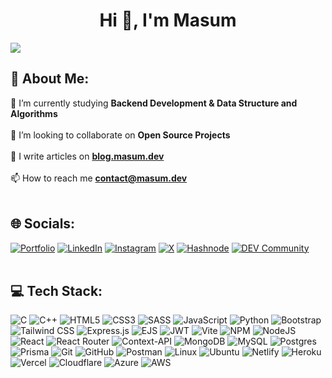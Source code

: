 <h1 align="center">Hi 👋, I'm Masum</h1>

![](https://visitcount.itsvg.in/api?id=masum-dev&icon=5&color=12)<br>

## 💫 About Me:

🌱 I’m currently studying **Backend Development & Data Structure and Algorithms**<br><br>
👯 I’m looking to collaborate on **Open Source Projects**<br><br>
📝 I write articles on [**blog.masum.dev**](https://blog.masum.dev)<br><br>
📫 How to reach me **contact@masum.dev**<br><br>

## 🌐 Socials:

[![Portfolio](https://img.shields.io/badge/Portfolio-000000?style=for-the-badge)](https://masum.dev)
[![LinkedIn](https://img.shields.io/badge/LinkedIn-0A66C2?style=for-the-badge&logo=linkedin&logoColor=white)](https://link.masum.dev/linkedin)
[![Instagram](https://img.shields.io/badge/Instagram-DF4585?style=for-the-badge&logo=instagram&logoColor=white)](https://link.masum.dev/instagram)
[![X](https://img.shields.io/badge/X-black.svg?style=for-the-badge&logo=X&logoColor=white)](https://link.masum.dev/x)
[![Hashnode](https://img.shields.io/badge/Hashnode-2962FF?style=for-the-badge&logo=hashnode&logoColor=white)](https://link.masum.dev/hashnode)
[![DEV Community](https://img.shields.io/badge/dev.to-0A0A0A?style=for-the-badge&logo=devdotto&logoColor=white)](https://link.masum.dev/devto)
<br><br>

## 💻 Tech Stack:

![C](https://img.shields.io/badge/c-%2300599C.svg?style=for-the-badge&logo=c&logoColor=white)
![C++](https://img.shields.io/badge/c++-%2300599C.svg?style=for-the-badge&logo=c%2B%2B&logoColor=white)
![HTML5](https://img.shields.io/badge/html5-%23E34F26.svg?style=for-the-badge&logo=html5&logoColor=white)
![CSS3](https://img.shields.io/badge/css3-%231572B6.svg?style=for-the-badge&logo=css3&logoColor=white)
![SASS](https://img.shields.io/badge/SASS-hotpink.svg?style=for-the-badge&logo=SASS&logoColor=white)
![JavaScript](https://img.shields.io/badge/JavaScript-F7DF1E?style=for-the-badge&logo=javascript&logoColor=black)
![Python](https://img.shields.io/badge/python-35A2FF?style=for-the-badge&logo=python&logoColor=ffffff)
![Bootstrap](https://img.shields.io/badge/bootstrap-%238511FA.svg?style=for-the-badge&logo=bootstrap&logoColor=white)
![Tailwind CSS](https://img.shields.io/badge/Tailwind_CSS-3EBFF8?style=for-the-badge&logo=tailwind-css&logoColor=white)
![Express.js](https://img.shields.io/badge/express.js-%23000000.svg?style=for-the-badge&logo=express&logoColor=%23ffffff)
![EJS](https://img.shields.io/badge/ejs-%23B4CA65.svg?style=for-the-badge&logo=ejs&logoColor=black)
![JWT](https://img.shields.io/badge/JWT-black?style=for-the-badge&logo=JSON%20web%20tokens)
![Vite](https://img.shields.io/badge/vite-%23646CFF.svg?style=for-the-badge&logo=vite&logoColor=white)
![NPM](https://img.shields.io/badge/NPM-%23CB3837.svg?style=for-the-badge&logo=npm&logoColor=white)
![NodeJS](https://img.shields.io/badge/node.js-52B255?style=for-the-badge&logo=node.js&logoColor=white)
![React](https://img.shields.io/badge/-ReactJs-00D1F7?logo=react&style=for-the-badge&logoColor=white)
![React Router](https://img.shields.io/badge/React_Router-F44250?style=for-the-badge&logo=react-router&logoColor=white)
![Context-API](https://img.shields.io/badge/Context--Api-000000?style=for-the-badge&logo=react)
![MongoDB](https://img.shields.io/badge/MongoDB-%2308B148.svg?style=for-the-badge&logo=mongodb&logoColor=white)
![MySQL](https://img.shields.io/badge/mysql-4479A1.svg?style=for-the-badge&logo=mysql&logoColor=white)
![Postgres](https://img.shields.io/badge/postgres-%23316192.svg?style=for-the-badge&logo=postgresql&logoColor=white)
![Prisma](https://img.shields.io/badge/Prisma-000000?style=for-the-badge&logo=Prisma&logoColor=white)
![Git](https://img.shields.io/badge/git-%23F05033.svg?style=for-the-badge&logo=git&logoColor=white)
![GitHub](https://img.shields.io/badge/github-%23121011.svg?style=for-the-badge&logo=github&logoColor=white)
![Postman](https://img.shields.io/badge/Postman-FF6C37?style=for-the-badge&logo=postman&logoColor=white)
![Linux](https://img.shields.io/badge/Linux-FCC624?style=for-the-badge&logo=linux&logoColor=black)
![Ubuntu](https://img.shields.io/badge/Ubuntu-E95420?style=for-the-badge&logo=ubuntu&logoColor=white)
![Netlify](https://img.shields.io/badge/Netlify-00C7B7?style=for-the-badge&logo=netlify&logoColor=white)
![Heroku](https://img.shields.io/badge/heroku-%23430098.svg?style=for-the-badge&logo=heroku&logoColor=white)
![Vercel](https://img.shields.io/badge/vercel-%23000000.svg?style=for-the-badge&logo=vercel&logoColor=white)
![Cloudflare](https://img.shields.io/badge/Cloudflare-F48527?style=for-the-badge&logo=Cloudflare&logoColor=white)
![Azure](https://img.shields.io/badge/microsoft%20azure-0089D6?style=for-the-badge&logo=microsoft-azure&logoColor=white)
![AWS](https://img.shields.io/badge/Amazon_AWS-FF9900?style=for-the-badge&logo=amazonaws&logoColor=white)
